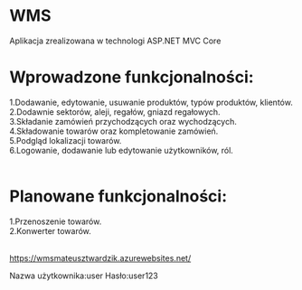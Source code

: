 # WMS
Aplikacja zrealizowana w technologi ASP.NET MVC Core <br>
# Wprowadzone funkcjonalności:<br>
1.Dodawanie, edytowanie, usuwanie produktów, typów produktów, klientów. <br>
2.Dodawnie sektorów, aleji, regałów, gniazd regałowych. <br>
3.Składanie zamówień przychodzących oraz wychodzących. <br>
4.Składowanie towarów oraz kompletowanie zamówień.<br>
5.Podgląd lokalizacji towarów.<br>
6.Logowanie, dodawanie lub edytowanie użytkowników, ról.<br>
<br>
# Planowane funkcjonalności:<br>
1.Przenoszenie towarów.<br>
2.Konwerter towarów.<br>
<br>

https://wmsmateusztwardzik.azurewebsites.net/

Nazwa użytkownika:user
Hasło:user123
